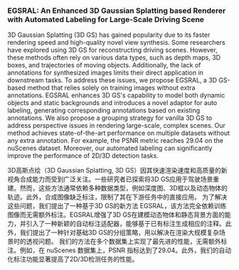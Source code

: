 ### EGSRAL: An Enhanced 3D Gaussian Splatting based Renderer with Automated Labeling for Large-Scale Driving Scene

3D Gaussian Splatting (3D GS) has gained popularity due to its faster rendering speed and high-quality novel view synthesis. Some researchers have explored using 3D GS for reconstructing driving scenes. However, these methods often rely on various data types, such as depth maps, 3D boxes, and trajectories of moving objects. Additionally, the lack of annotations for synthesized images limits their direct application in downstream tasks. To address these issues, we propose EGSRAL, a 3D GS-based method that relies solely on training images without extra annotations. EGSRAL enhances 3D GS's capability to model both dynamic objects and static backgrounds and introduces a novel adaptor for auto labeling, generating corresponding annotations based on existing annotations. We also propose a grouping strategy for vanilla 3D GS to address perspective issues in rendering large-scale, complex scenes. Our method achieves state-of-the-art performance on multiple datasets without any extra annotation. For example, the PSNR metric reaches 29.04 on the nuScenes dataset. Moreover, our automated labeling can significantly improve the performance of 2D/3D detection tasks.

3D高斯点绘（3D Gaussian Splatting, 3D GS）因其快速渲染速度和高质量的新视角合成能力而受到广泛关注。一些研究者已探索将3D GS应用于驾驶场景重建。然而，这些方法通常依赖多种数据类型，例如深度图、3D框以及动态物体的轨迹。此外，合成图像缺乏标注，限制了其在下游任务中的直接应用。
为了解决这些问题，我们提出了一种基于3D GS的新方法 EGSRAL，该方法完全依赖训练图像而无需额外标注。EGSRAL增强了3D GS在建模动态物体和静态背景方面的能力，并引入了一种新颖的自动标注适配器，能够基于已有标注生成相应的注释。此外，我们提出了一种针对基础3D GS的分组策略，用以解决在渲染大规模复杂场景时的透视问题。
我们的方法在多个数据集上实现了最先进的性能，无需额外标注。例如，在 nuScenes 数据集上，PSNR 指标达到了29.04。此外，我们的自动化标注功能显著提高了2D/3D检测任务的性能。
